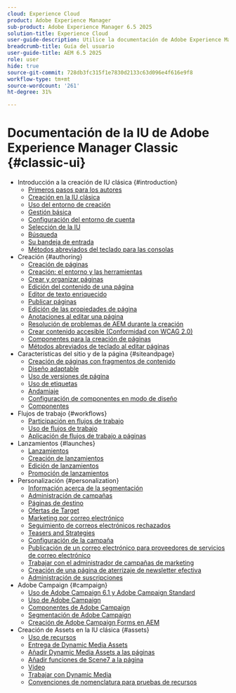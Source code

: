 ```yaml
---
cloud: Experience Cloud
product: Adobe Experience Manager
sub-product: Adobe Experience Manager 6.5 2025
solution-title: Experience Cloud
user-guide-description: Utilice la documentación de Adobe Experience Manager 6.5 2025 para conocer cómo funciona y qué puede hacer el software por usted.
breadcrumb-title: Guía del usuario
user-guide-title: AEM 6.5 2025
role: user
hide: true
source-git-commit: 728db3fc315f1e7830d2133c63d096e4f616e9f8
workflow-type: tm+mt
source-wordcount: '261'
ht-degree: 31%

---
```



# Documentación de la IU de Adobe Experience Manager Classic {#classic-ui}

+ Introducción a la creación de IU clásica {#introduction}
   + [Primeros pasos para los autores](/help/sites-classic-ui-authoring/classic-page-author-first-steps.md)
   + [Creación en la IU clásica](/help/sites-classic-ui-authoring/classicui.md)
   + [Uso del entorno de creación](/help/sites-classic-ui-authoring/author-env.md)
   + [Gestión básica](/help/sites-classic-ui-authoring/author-env-basic-handling.md)
   + [Configuración del entorno de cuenta](/help/sites-classic-ui-authoring/author-env-user-props.md)
   + [Selección de la IU](/help/sites-classic-ui-authoring/author-env-select-ui.md)
   + [Búsqueda](/help/sites-classic-ui-authoring/author-env-search.md)
   + [Su bandeja de entrada](/help/sites-classic-ui-authoring/author-env-inbox.md)
   + [Métodos abreviados del teclado para las consolas  ](/help/sites-classic-ui-authoring/author-env-keyboard-shortcuts.md)
+ Creación {#authoring}
   + [Creación de páginas](/help/sites-classic-ui-authoring/classic-page-author.md)
   + [Creación: el entorno y las herramientas](/help/sites-classic-ui-authoring/classic-page-author-env-tools.md)
   + [Crear y organizar páginas](/help/sites-classic-ui-authoring/classic-page-author-manage-pages.md)
   + [Edición del contenido de una página](/help/sites-classic-ui-authoring/classic-page-author-edit-content.md)
   + [Editor de texto enriquecido](/help/sites-classic-ui-authoring/classic-page-author-rich-text-editor.md)
   + [Publicar páginas](/help/sites-classic-ui-authoring/classic-page-author-publish-pages.md)
   + [Edición de las propiedades de página  ](/help/sites-classic-ui-authoring/classic-page-author-edit-page-properties.md)
   + [Anotaciones al editar una página](/help/sites-classic-ui-authoring/classic-page-author-annotations.md)
   + [Resolución de problemas de AEM durante la creación](/help/sites-classic-ui-authoring/classic-page-author-troubleshooting.md)
   + [Crear contenido accesible (Conformidad con WCAG 2.0)](/help/sites-classic-ui-authoring/classic-page-author-accessible-content.md)
   + [Componentes para la creación de páginas](/help/sites-classic-ui-authoring/classic-page-author-edit-mode.md)
   + [Métodos abreviados de teclado al editar páginas](/help/sites-classic-ui-authoring/classic-page-author-keyboard-shortcuts.md)
+ Características del sitio y de la página {#siteandpage}
   + [Creación de páginas con fragmentos de contenido](/help/sites-classic-ui-authoring/classic-page-author-content-fragments.md)
   + [Diseño adaptable](/help/sites-classic-ui-authoring/classic-page-author-responsive-layout.md)
   + [Uso de versiones de página  ](/help/sites-classic-ui-authoring/classic-page-author-work-with-versions.md)
   + [Uso de etiquetas](/help/sites-classic-ui-authoring/classic-feature-tags.md)
   + [Andamiaje](/help/sites-classic-ui-authoring/classic-feature-scaffolding.md)
   + [Configuración de componentes en modo de diseño](/help/sites-classic-ui-authoring/classic-page-author-design-mode.md)
   + [Componentes](/help/sites-classic-ui-authoring/classic-page-author-default-components.md)
+ Flujos de trabajo {#workflows}
   + [Participación en flujos de trabajo](/help/sites-classic-ui-authoring/classic-workflows-participating.md)
   + [Uso de flujos de trabajo](/help/sites-classic-ui-authoring/classic-workflows.md)
   + [Aplicación de flujos de trabajo a páginas](/help/sites-classic-ui-authoring/classic-workflows-applying.md)
+ Lanzamientos {#launches}
   + [Lanzamientos](/help/sites-classic-ui-authoring/classic-launches.md)
   + [Creación de lanzamientos](/help/sites-classic-ui-authoring/classic-launches-creating.md)
   + [Edición de lanzamientos](/help/sites-classic-ui-authoring/classic-launches-editing.md)
   + [Promoción de lanzamientos](/help/sites-classic-ui-authoring/classic-launches-promoting.md)
+ Personalización {#personalization}
   + [Información acerca de la segmentación](/help/sites-classic-ui-authoring/classic-personalization-campaigns-segmentation.md)
   + [Administración de campañas](/help/sites-classic-ui-authoring/classic-personalization-campaigns.md)
   + [Páginas de destino](/help/sites-classic-ui-authoring/classic-personalization-campaigns-landingpage.md)
   + [Ofertas de Target](/help/sites-classic-ui-authoring/classic-personalization-campaigns-target-offers.md)
   + [Marketing por correo electrónico](/help/sites-classic-ui-authoring/classic-personalization-campaigns-email.md)
   + [Seguimiento de correos electrónicos rechazados](/help/sites-classic-ui-authoring/classic-personalization-campaigns-email-tracking-bounces.md)
   + [Teasers and Strategies](/help/sites-classic-ui-authoring/classic-personalization-campaigns-teasers-strategy.md)
   + [Configuración de la campaña](/help/sites-classic-ui-authoring/classic-personalization-campaigns-setting-up-your.md)
   + [Publicación de un correo electrónico para proveedores de servicios de correo electrónico](/help/sites-classic-ui-authoring/classic-personalization-campaigns-email-newsletters.md)
   + [Trabajar con el administrador de campañas de marketing](/help/sites-classic-ui-authoring/classic-personalization-campaigns-mktg-manager.md)
   + [Creación de una página de aterrizaje de newsletter efectiva](/help/sites-classic-ui-authoring/classic-personalization-campaigns-email-landingpage.md)
   + [Administración de suscripciones](/help/sites-classic-ui-authoring/classic-personalization-campaigns-email-subscriptions.md)
+ Adobe Campaign {#campaign}
   + [Uso de Adobe Campaign 6.1 y Adobe Campaign Standard](/help/sites-classic-ui-authoring/classic-personalization-ac-campaign.md)
   + [Uso de Adobe Campaign](/help/sites-classic-ui-authoring/classic-personalization-ac.md)
   + [Componentes de Adobe Campaign](/help/sites-classic-ui-authoring/classic-personalization-ac-components.md)
   + [Segmentación de Adobe Campaign](/help/sites-classic-ui-authoring/classic-personalization-ac-target.md)
   + [Creación de Adobe Campaign Forms en AEM](/help/sites-classic-ui-authoring/classic-personalization-ac-forms.md)
+ Creación de Assets en la IU clásica {#assets}
   + [Uso de recursos](/help/sites-classic-ui-authoring/classicui-assets.md)
   + [Entrega de Dynamic Media Assets](/help/sites-classic-ui-authoring/dynamic-media-assets-delivering.md)
   + [Añadir Dynamic Media Assets a las páginas](/help/sites-classic-ui-authoring/dynamic-media-assets-adding-to-page.md)
   + [Añadir funciones de Scene7 a la página](/help/sites-classic-ui-authoring/manage-assets-classic-s7.md)
   + [Vídeo](/help/sites-classic-ui-authoring/manage-assets-classic-s7-video.md)
   + [Trabajar con Dynamic Media](/help/sites-classic-ui-authoring/dynamic-media-assets.md)
   + [Convenciones de nomenclatura para pruebas de recursos](/help/sites-classic-ui-authoring/asset-naming-conventions.md)
